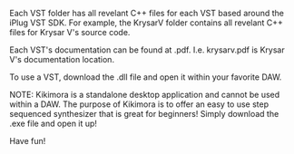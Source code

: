 Each VST folder has all revelant C++ files for each VST based around the iPlug VST SDK.
For example, the KrysarV folder contains all revelant C++ files for Krysar V's source code.

Each VST's documentation can be found at <vstname>.pdf. I.e. krysarv.pdf is Krysar V's documentation location.

To use a VST, download the .dll file and open it within your favorite DAW.

NOTE: Kikimora is a standalone desktop application and cannot be used within a DAW. The purpose of Kikimora is to offer an easy to use step sequenced synthesizer that is great for beginners! Simply download the .exe file and open it up!

Have fun!

